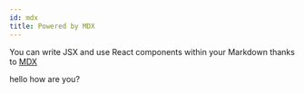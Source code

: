 ```yaml
---
id: mdx
title: Powered by MDX
---
```


You can write JSX and use React components within your Markdown thanks to [MDX](https://mdxjs.com/)


hello how are you?
